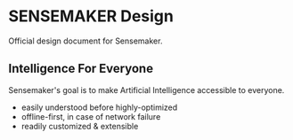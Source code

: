 # SENSEMAKER Design
Official design document for Sensemaker.

## Intelligence For Everyone
Sensemaker's goal is to make Artificial Intelligence accessible to everyone.

- easily understood before highly-optimized
- offline-first, in case of network failure
- readily customized & extensible
